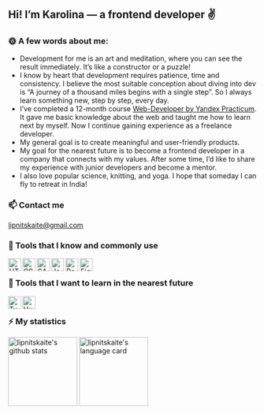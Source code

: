 ## Hi! I’m Karolina — a frontend developer ✌️

### 🌞 A few words about me:

- Development for me is an art and meditation, where you can see the result immediately. It’s like a constructor or a puzzle!
- I know by heart that development requires patience, time and consistency. I believe the most suitable conception about diving into dev is “A journey of a thousand miles begins with a single step”. So I always learn something new, step by step, every day.
- I’ve completed a 12-month course [Web-Developer by Yandex Practicum](https://practicum.yandex.ru/web/). It gave me basic knowledge about the web and taught me how to learn next by myself. Now I continue gaining experience as a freelance developer.
- My general goal is to create meaningful and user-friendly products.
- My goal for the nearest future is to become a frontend developer in a company that connects with my values. After some time, I’d like to share my experience with junior developers and become a mentor.
- I also love popular science, knitting, and yoga. I hope that someday I can fly to retreat in India!

### 📫 Contact me
lipnitskaite@gmail.com

### 🚀 Tools that I know and commonly use
[<img align="left" alt="HTML5_logo" width="26px" src="https://camo.githubusercontent.com/da7acacadecf91d6dc02efcd2be086bb6d78ddff19a1b7a0ab2755a6fda8b1e9/68747470733a2f2f63646e2e6a7364656c6976722e6e65742f67682f64657669636f6e732f64657669636f6e2f69636f6e732f68746d6c352f68746d6c352d6f726967696e616c2e737667" />](https://developer.mozilla.org/ru/docs/Glossary/HTML5)
[<img align="left" alt="CSS3_logo" width="26px" src="https://camo.githubusercontent.com/2e496d4bfc6f753ddca87b521ce95c88219f77800212ffa6d4401ad368c82170/68747470733a2f2f63646e2e6a7364656c6976722e6e65742f67682f64657669636f6e732f64657669636f6e2f69636f6e732f637373332f637373332d6f726967696e616c2e737667" />](https://www.w3schools.com/css/)
[<img align="left" alt="SASS_logo" width="26px" src="https://camo.githubusercontent.com/26901b819fb10ef4e2c652aa40e24775247664d84a7597bebb66898a24dddedd/68747470733a2f2f63646e2e6a7364656c6976722e6e65742f67682f64657669636f6e732f64657669636f6e2f69636f6e732f736173732f736173732d6f726967696e616c2e737667" />](https://sass-lang.com/)
[<img align="left" alt="JavaScript_logo" width="26px" src="https://camo.githubusercontent.com/442c452cb73752bb1914ce03fce2017056d651a2099696b8594ddf5ccc74825e/68747470733a2f2f63646e2e6a7364656c6976722e6e65742f67682f64657669636f6e732f64657669636f6e2f69636f6e732f6a6176617363726970742f6a6176617363726970742d6f726967696e616c2e737667" />](https://developer.mozilla.org/en-US/docs/Web/JavaScript)
[<img align="left" alt="React_logo" width="26px" src="https://camo.githubusercontent.com/27d0b117da00485c56d69aef0fa310a3f8a07abecc8aa15fa38c8b78526c60ac/68747470733a2f2f63646e2e6a7364656c6976722e6e65742f67682f64657669636f6e732f64657669636f6e2f69636f6e732f72656163742f72656163742d6f726967696e616c2e737667" />](https://reactjs.org/)
[<img align="left" alt="Figma_logo" width="26px" src="https://camo.githubusercontent.com/ed93c2b000a76ceaad1503e7eb9356591b885227e82a36a005b9d3498b303ba5/68747470733a2f2f7777772e766563746f726c6f676f2e7a6f6e652f6c6f676f732f6669676d612f6669676d612d69636f6e2e737667" />](https://www.figma.com/login)

<br />

### 🚀 Tools that I want to learn in the nearest future
[<img align="left" alt="TypeScript_logo" width="26px" src="https://upload.wikimedia.org/wikipedia/commons/thumb/4/4c/Typescript_logo_2020.svg/512px-Typescript_logo_2020.svg.png?20210506173343" />](https://www.typescriptlang.org/)
[<img align="left" alt="VueJS_logo" width="26px" src="https://ru.vuejs.org/images/logo.png" />](https://ru.vuejs.org/index.html)

<br />

### ⚡ My statistics
<p>
  <img align="center" alt="lipnitskaite's github stats" height="140px" src="https://github-readme-stats.vercel.app/api?username=lipnitskaite&hide=issues,contribs&show_icons=true&theme=swift" />
  <img align="center" alt="lipnitskaite's language card" height="140px" src="https://github-readme-stats.vercel.app/api/top-langs/?username=lipnitskaite&layout=compact&theme=swift" />
<p/>
